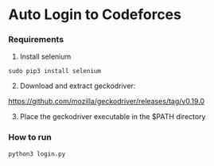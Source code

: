 # Auto Login to Codeforces

### Requirements

1. Install selenium

```
sudo pip3 install selenium
```

2. Download and extract geckodriver:

https://github.com/mozilla/geckodriver/releases/tag/v0.19.0

3. Place the geckodriver executable in the $PATH directory

### How to run

```
python3 login.py 
```
